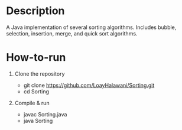 # Description

A Java implementation of several sorting algorithms. Includes bubble, selection, insertion, merge, and quick sort algorithms.

# How-to-run

1. Clone the repository
	- git clone https://github.com/LoayHalawani/Sorting.git
	- cd Sorting

2. Compile & run
	- javac Sorting.java
	- java Sorting